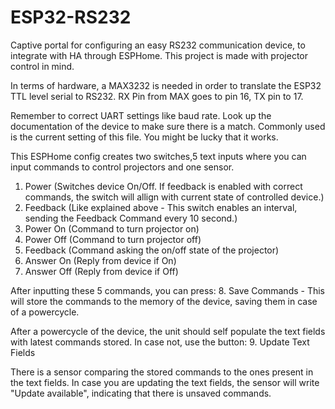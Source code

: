 # ESP32-RS232
Captive portal for configuring an easy RS232 communication device, to integrate with HA through ESPHome.
This project is made with projector control in mind.

In terms of hardware, a MAX3232 is needed in order to translate the ESP32 TTL level serial to RS232. RX Pin from MAX goes to pin 16, TX pin to 17.

Remember to correct UART settings like baud rate. Look up the documentation of the device to make sure there is a match.
Commonly used is the current setting of this file. You might be lucky that it works.

This ESPHome config creates two switches,5 text inputs where you can input commands to control projectors and one sensor.

1. Power (Switches device On/Off. If feedback is enabled with correct commands, the switch will allign with current state of controlled device.)
2. Feedback (Like explained above - This switch enables an interval, sending the Feedback Command every 10 second.)
3. Power On (Command to turn projector on)
4. Power Off (Command to turn projector off)
5. Feedback (Command asking the on/off state of the projector)
6. Answer On (Reply from device if On)
7. Answer Off (Reply from device if Off)

After inputting these 5 commands, you can press:
8. Save Commands - This will store the commands to the memory of the device, saving them in case of a powercycle.

After a powercycle of the device, the unit should self populate the text fields with latest commands stored.
In case not, use the button:
9. Update Text Fields

There is a sensor comparing the stored commands to the ones present in the text fields.
In case you are updating the text fields, the sensor will write "Update available", indicating that there is unsaved commands.

